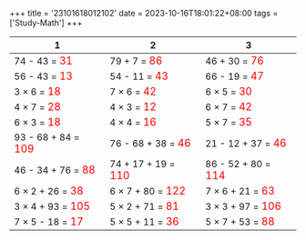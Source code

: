 +++ 
title = '23101618012102' 
date = 2023-10-16T18:01:22+08:00 
tags = ['Study-Math'] 
+++ 

1 | 2 | 3 
-- | -- | -- 
74 - 43 = <font color=red size=4>31</font> | 79 + 7 = <font color=red size=4>86</font> | 46 + 30 = <font color=red size=4>76</font> 
56 - 43 = <font color=red size=4>13</font> | 54 - 11 = <font color=red size=4>43</font> | 66 - 19 = <font color=red size=4>47</font> 
3 × 6 = <font color=red size=4>18</font> | 7 × 6 = <font color=red size=4>42</font> | 6 × 5 = <font color=red size=4>30</font> 
4 × 7 = <font color=red size=4>28</font> | 4 × 3 = <font color=red size=4>12</font> | 6 × 7 = <font color=red size=4>42</font> 
6 × 3 = <font color=red size=4>18</font> | 4 × 4 = <font color=red size=4>16</font> | 5 × 7 = <font color=red size=4>35</font> 
93 - 68 + 84 = <font color=red size=4>109</font> | 76 - 68 + 38 = <font color=red size=4>46</font> | 21 - 12 + 37 = <font color=red size=4>46</font> 
46 - 34 + 76 = <font color=red size=4>88</font> | 74 + 17 + 19 = <font color=red size=4>110</font> | 86 - 52 + 80 = <font color=red size=4>114</font> 
6 × 2 + 26 = <font color=red size=4>38</font> | 6 × 7 + 80 = <font color=red size=4>122</font> | 7 × 6 + 21 = <font color=red size=4>63</font> 
3 × 4 + 93 = <font color=red size=4>105</font> | 5 × 2 + 71 = <font color=red size=4>81</font> | 3 × 3 + 97 = <font color=red size=4>106</font> 
7 × 5 - 18 = <font color=red size=4>17</font> | 5 × 5 + 11 = <font color=red size=4>36</font> | 5 × 7 + 53 = <font color=red size=4>88</font> 

